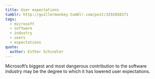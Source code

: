 ```yaml
---
title: User expectations
tumblr: http://guillermonkey.tumblr.com/post/3292858371
tags:
  - microsoft
  - software
  - industry
  - users
  - expectations
quote:
  author: Esther Schindler
---
```


Microsoft’s biggest and most dangerous contribution to the software industry may be the degree to which it has lowered user expectations.
